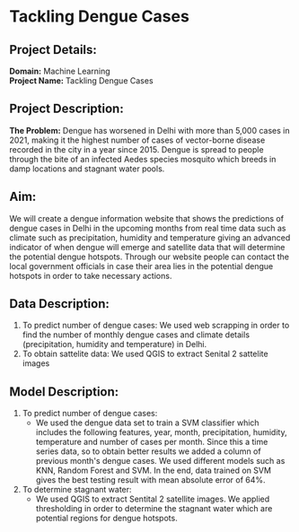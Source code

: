 # Tackling Dengue Cases
## Project Details:
**Domain:** Machine Learning           
**Project Name:** Tackling Dengue Cases

## Project Description:
**The Problem:**
Dengue has worsened in Delhi with more than 5,000 cases in 2021, making it the highest number of cases of vector-borne disease recorded in the city in a year since 2015. Dengue is spread to people through the bite of an infected Aedes species mosquito which breeds in damp locations and stagnant water pools.

## Aim:
We will create a dengue information website that shows the predictions of dengue cases in Delhi in the upcoming months from real time data such as climate such as precipitation, humidity and temperature giving an advanced indicator of when dengue will emerge and satellite data that will determine the potential dengue hotspots. Through our website people can contact the local government officials in case their area lies in the potential dengue hotspots in order to take necessary actions.


## Data Description:
1. To predict number of dengue cases: We used web scrapping in order to find the number of monthly dengue cases and climate details (precipitation, humidity and temperature) in    Delhi. 
2. To obtain sattelite data: We used QGIS to extract Senital 2 sattelite images


## Model Description:
1. To predict number of dengue cases:
      * We used the dengue data set to train a SVM classifier which includes the following features, year, month, precipitation, humidity, temperature and number of cases per           month. Since this a time series data, so to obtain better results we added a column of previous month's dengue cases. We used different models such as KNN, Random               Forest and SVM. In the end, data trained on SVM gives the best testing result with mean absolute error of 64%.
2. To determine stagnant water:
      * We used QGIS to extract Sentital 2 satellite images. We applied thresholding in order to determine the stagnant water which are potential regions for dengue hotspots. 

